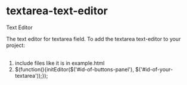 # textarea-text-editor
Text Editor

The text editor for textarea field.
To add the textarea text-editor to your project:<br><br>
1) include files <head> like it is in example.html<br>
2) $(function(){initEditor($('#id-of-buttons-panel'), $('#id-of-your-textarea'));});
